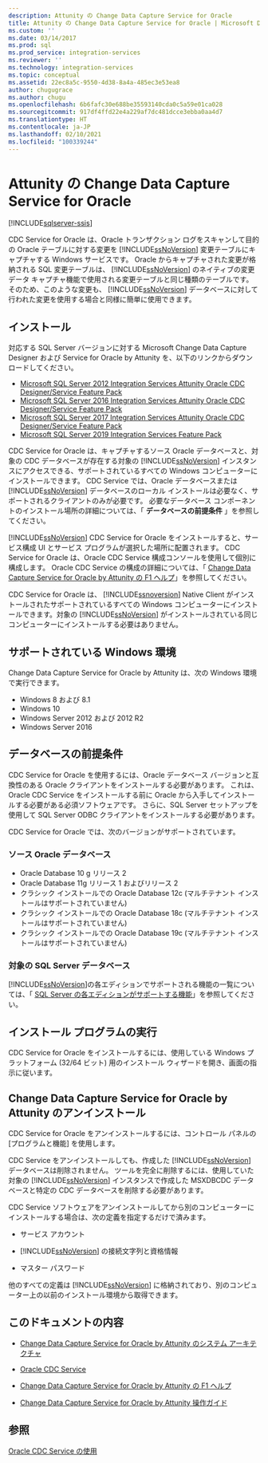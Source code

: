 ```yaml
---
description: Attunity の Change Data Capture Service for Oracle
title: Attunity の Change Data Capture Service for Oracle | Microsoft Docs
ms.custom: ''
ms.date: 03/14/2017
ms.prod: sql
ms.prod_service: integration-services
ms.reviewer: ''
ms.technology: integration-services
ms.topic: conceptual
ms.assetid: 22ec8a5c-9550-4d38-8a4a-485ec3e53ea8
author: chugugrace
ms.author: chugu
ms.openlocfilehash: 6b6fafc30e688be35593140cda0c5a59e01ca028
ms.sourcegitcommit: 917df4ffd22e4a229af7dc481dcce3ebba0aa4d7
ms.translationtype: HT
ms.contentlocale: ja-JP
ms.lasthandoff: 02/10/2021
ms.locfileid: "100339244"
---
```

# <a name="change-data-capture-service-for-oracle-by-attunity"></a>Attunity の Change Data Capture Service for Oracle

[!INCLUDE[sqlserver-ssis](../../includes/applies-to-version/sqlserver-ssis.md)]


  CDC Service for Oracle は、Oracle トランザクション ログをスキャンして目的の Oracle テーブルに対する変更を [!INCLUDE[ssNoVersion](../../includes/ssnoversion-md.md)] 変更テーブルにキャプチャする Windows サービスです。 Oracle からキャプチャされた変更が格納される SQL 変更テーブルは、 [!INCLUDE[ssNoVersion](../../includes/ssnoversion-md.md)] のネイティブの変更データ キャプチャ機能で使用される変更テーブルと同じ種類のテーブルです。 そのため、このような変更も、 [!INCLUDE[ssNoVersion](../../includes/ssnoversion-md.md)] データベースに対して行われた変更を使用する場合と同様に簡単に使用できます。  
  
## <a name="installation"></a>インストール  

対応する SQL Server バージョンに対する Microsoft Change Data Capture Designer および Service for Oracle by Attunity を、以下のリンクからダウンロードしてください。

- [Microsoft SQL Server 2012 Integration Services Attunity Oracle CDC Designer/Service Feature Pack](https://www.microsoft.com/download/details.aspx?id=51606)
- [Microsoft SQL Server 2016 Integration Services Attunity Oracle CDC Designer/Service Feature Pack](https://www.microsoft.com/download/details.aspx?id=55802)
- [Microsoft SQL Server 2017 Integration Services Attunity Oracle CDC Designer/Service Feature Pack](https://www.microsoft.com/download/details.aspx?id=56610)
- [Microsoft SQL Server 2019 Integration Services Feature Pack](https://www.microsoft.com/download/details.aspx?id=100303)
  
 CDC Service for Oracle は、キャプチャするソース Oracle データベースと、対象の CDC データベースが存在する対象の [!INCLUDE[ssNoVersion](../../includes/ssnoversion-md.md)] インスタンスにアクセスできる、サポートされているすべての Windows コンピューターにインストールできます。 CDC Service では、Oracle データベースまたは [!INCLUDE[ssNoVersion](../../includes/ssnoversion-md.md)] データベースのローカル インストールは必要なく、サポートされるクライアントのみが必要です。 必要なデータベース コンポーネントのインストール場所の詳細については、「 **データベースの前提条件** 」を参照してください。  
  
 [!INCLUDE[ssNoVersion](../../includes/ssnoversion-md.md)] CDC Service for Oracle をインストールすると、サービス構成 UI とサービス プログラムが選択した場所に配置されます。 CDC Service for Oracle は、Oracle CDC Service 構成コンソールを使用して個別に構成します。 Oracle CDC Service の構成の詳細については、「 [Change Data Capture Service for Oracle by Attunity の F1 ヘルプ](../../integration-services/change-data-capture/change-data-capture-service-for-oracle-by-attunity-f1-help.md)」を参照してください。  
  
 CDC Service for Oracle は、 [!INCLUDE[ssnoversion](../../includes/ssnoversion-md.md)] Native Client がインストールされたサポートされているすべての Windows コンピューターにインストールできます。対象の [!INCLUDE[ssNoVersion](../../includes/ssnoversion-md.md)] がインストールされている同じコンピューターにインストールする必要はありません。  
  
## <a name="supported-windows-environments"></a>サポートされている Windows 環境  
 Change Data Capture Service for Oracle by Attunity は、次の Windows 環境で実行できます。  
  
-   Windows 8 および 8.1  
-   Windows 10  
-   Windows Server 2012 および 2012 R2
-   Windows Server 2016
  
## <a name="database-prerequisites"></a>データベースの前提条件  
 CDC Service for Oracle を使用するには、Oracle データベース バージョンと互換性のある Oracle クライアントをインストールする必要があります。 これは、Oracle CDC Service をインストールする前に Oracle から入手してインストールする必要がある必須ソフトウェアです。 さらに、SQL Server セットアップを使用して SQL Server ODBC クライアントをインストールする必要があります。  
  
 CDC Service for Oracle では、次のバージョンがサポートされています。  
  
### <a name="source-oracle-database"></a>ソース Oracle データベース  
  
-   Oracle Database 10 g リリース 2
-   Oracle Database 11g リリース 1 およびリリース 2
-   クラシック インストールでの Oracle Database 12c (マルチテナント インストールはサポートされていません)  
-   クラシック インストールでの Oracle Database 18c (マルチテナント インストールはサポートされていません) 
-   クラシック インストールでの Oracle Database 19c (マルチテナント インストールはサポートされていません) 
  
### <a name="target-sql-server-database"></a>対象の SQL Server データベース  
 [!INCLUDE[ssNoVersion](../../includes/ssnoversion-md.md)]の各エディションでサポートされる機能の一覧については、「 [SQL Server の各エディションがサポートする機能](~/sql-server/editions-and-supported-features-for-sql-server-2016.md)」を参照してください。  
  
## <a name="running-the-installation-program"></a>インストール プログラムの実行  
 CDC Service for Oracle をインストールするには、使用している Windows プラットフォーム (32/64 ビット) 用のインストール ウィザードを開き、画面の指示に従います。  
  
## <a name="uninstalling-change-data-capture-service-for-oracle-by-attunity"></a>Change Data Capture Service for Oracle by Attunity のアンインストール  
 CDC Service for Oracle をアンインストールするには、コントロール パネルの [プログラムと機能] を使用します。  
  
 CDC Service をアンインストールしても、作成した [!INCLUDE[ssNoVersion](../../includes/ssnoversion-md.md)] データベースは削除されません。 ツールを完全に削除するには、使用していた対象の [!INCLUDE[ssNoVersion](../../includes/ssnoversion-md.md)] インスタンスで作成した MSXDBCDC データベースと特定の CDC データベースを削除する必要があります。  
  
 CDC Service ソフトウェアをアンインストールしてから別のコンピューターにインストールする場合は、次の定義を指定するだけで済みます。  
  
-   サービス アカウント  
  
-   [!INCLUDE[ssNoVersion](../../includes/ssnoversion-md.md)] の接続文字列と資格情報  
  
-   マスター パスワード  
  
 他のすべての定義は [!INCLUDE[ssNoVersion](../../includes/ssnoversion-md.md)] に格納されており、別のコンピューター上の以前のインストール環境から取得できます。  
  
## <a name="in-this-documentation"></a>このドキュメントの内容  
  
-   [Change Data Capture Service for Oracle by Attunity のシステム アーキテクチャ](../../integration-services/change-data-capture/change-data-capture-service-for-oracle-by-attunity-system-architecture.md)  
  
-   [Oracle CDC Service](../../integration-services/change-data-capture/the-oracle-cdc-service.md)  
  
-   [Change Data Capture Service for Oracle by Attunity の F1 ヘルプ](../../integration-services/change-data-capture/change-data-capture-service-for-oracle-by-attunity-f1-help.md)  
  
-   [Change Data Capture Service for Oracle by Attunity 操作ガイド](../../integration-services/change-data-capture/change-data-capture-service-for-oracle-by-attunity-how-to-guide.md)  
  
## <a name="see-also"></a>参照  
 [Oracle CDC Service の使用](../../integration-services/change-data-capture/working-with-the-oracle-cdc-service.md)  
  
  
